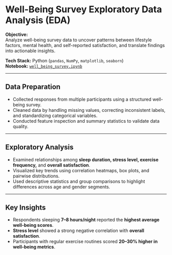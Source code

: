 # Well-Being Survey Exploratory Data Analysis (EDA)

**Objective:**  
Analyze well-being survey data to uncover patterns between lifestyle factors, mental health, and self-reported satisfaction, and translate findings into actionable insights.

**Tech Stack:** Python (`pandas`, `NumPy`, `matplotlib`, `seaborn`)  
**Notebook:** [`well_being_survey.ipynb`](./well_being_survey.ipynb)

---

## Data Preparation
- Collected responses from multiple participants using a structured well-being survey.  
- Cleaned data by handling missing values, correcting inconsistent labels, and standardizing categorical variables.  
- Conducted feature inspection and summary statistics to validate data quality.

---

## Exploratory Analysis
- Examined relationships among **sleep duration, stress level, exercise frequency,** and **overall satisfaction**.  
- Visualized key trends using correlation heatmaps, box plots, and pairwise distributions.  
- Used descriptive statistics and group comparisons to highlight differences across age and gender segments.

---

## Key Insights
- Respondents sleeping **7–8 hours/night** reported the **highest average well-being scores**.  
- **Stress level** showed a strong negative correlation with **overall satisfaction**.  
- Participants with regular exercise routines scored **20–30% higher in well-being metrics**.

